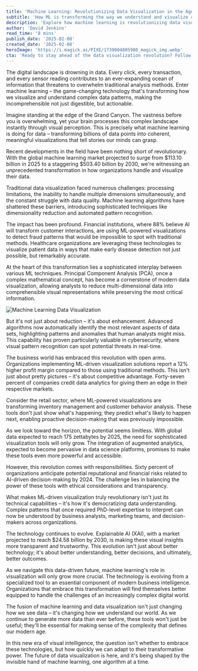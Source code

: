 ```yaml
---
title: 'Machine Learning: Revolutionizing Data Visualization in the Age of Information'
subtitle: 'How ML is transforming the way we understand and visualize complex data'
description: 'Explore how machine learning is revolutionizing data visualization, transforming billions of data points into meaningful insights. From financial fraud detection to healthcare diagnostics, discover how ML-powered visualization is reshaping how we understand and interact with complex data in the modern age.'
author: 'David Jenkins'
read_time: '8 mins'
publish_date: '2025-02-08'
created_date: '2025-02-08'
heroImage: 'https://i.magick.ai/PIXE/1739004805980_magick_img.webp'
cta: 'Ready to stay ahead of the data visualization revolution? Follow us on LinkedIn for more cutting-edge insights on how machine learning is transforming the way we understand and visualize data.'
---
```


The digital landscape is drowning in data. Every click, every transaction, and every sensor reading contributes to an ever-expanding ocean of information that threatens to overwhelm traditional analysis methods. Enter machine learning – the game-changing technology that's transforming how we visualize and understand complex data patterns, making the incomprehensible not just digestible, but actionable.

Imagine standing at the edge of the Grand Canyon. The vastness before you is overwhelming, yet your brain processes this complex landscape instantly through visual perception. This is precisely what machine learning is doing for data – transforming billions of data points into coherent, meaningful visualizations that tell stories our minds can grasp.

Recent developments in the field have been nothing short of revolutionary. With the global machine learning market projected to surge from $113.10 billion in 2025 to a staggering $503.40 billion by 2030, we're witnessing an unprecedented transformation in how organizations handle and visualize their data.

Traditional data visualization faced numerous challenges: processing limitations, the inability to handle multiple dimensions simultaneously, and the constant struggle with data quality. Machine learning algorithms have shattered these barriers, introducing sophisticated techniques like dimensionality reduction and automated pattern recognition.

The impact has been profound. Financial institutions, where 88% believe AI will transform customer interactions, are using ML-powered visualizations to detect fraud patterns that would be impossible to spot with traditional methods. Healthcare organizations are leveraging these technologies to visualize patient data in ways that make early disease detection not just possible, but remarkably accurate.

At the heart of this transformation lies a sophisticated interplay between various ML techniques. Principal Component Analysis (PCA), once a complex mathematical concept, has become a cornerstone of modern data visualization, allowing analysts to reduce multi-dimensional data into comprehensible visual representations while preserving the most critical information.

![Machine Learning Data Visualization](https://image.magick.ai/library/ml-data-visualization-abstract.jpg)

But it's not just about reduction – it's about enhancement. Advanced algorithms now automatically identify the most relevant aspects of data sets, highlighting patterns and anomalies that human analysts might miss. This capability has proven particularly valuable in cybersecurity, where visual pattern recognition can spot potential threats in real-time.

The business world has embraced this revolution with open arms. Organizations implementing ML-driven visualization solutions report a 12% higher profit margin compared to those using traditional methods. This isn't just about pretty pictures – it's about competitive advantage. Forty-seven percent of companies credit data analytics for giving them an edge in their respective markets.

Consider the retail sector, where ML-powered visualizations are transforming inventory management and customer behavior analysis. These tools don't just show what's happening; they predict what's likely to happen next, enabling proactive decision-making that was previously impossible.

As we look toward the horizon, the potential seems limitless. With global data expected to reach 175 zettabytes by 2025, the need for sophisticated visualization tools will only grow. The integration of augmented analytics, expected to become pervasive in data science platforms, promises to make these tools even more powerful and accessible.

However, this revolution comes with responsibilities. Sixty percent of organizations anticipate potential reputational and financial risks related to AI-driven decision-making by 2024. The challenge lies in balancing the power of these tools with ethical considerations and transparency.

What makes ML-driven visualization truly revolutionary isn't just its technical capabilities – it's how it's democratizing data understanding. Complex patterns that once required PhD-level expertise to interpret can now be understood by business analysts, marketing teams, and decision-makers across organizations.

The technology continues to evolve. Explainable AI (XAI), with a market projected to reach $24.58 billion by 2030, is making these visual insights more transparent and trustworthy. This evolution isn't just about better technology; it's about better understanding, better decisions, and ultimately, better outcomes.

As we navigate this data-driven future, machine learning's role in visualization will only grow more crucial. The technology is evolving from a specialized tool to an essential component of modern business intelligence. Organizations that embrace this transformation will find themselves better equipped to handle the challenges of an increasingly complex digital world.

The fusion of machine learning and data visualization isn't just changing how we see data – it's changing how we understand our world. As we continue to generate more data than ever before, these tools won't just be useful; they'll be essential for making sense of the complexity that defines our modern age.

In this new era of visual intelligence, the question isn't whether to embrace these technologies, but how quickly we can adapt to their transformative power. The future of data visualization is here, and it's being shaped by the invisible hand of machine learning, one algorithm at a time.